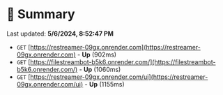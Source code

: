 # 📖 Summary
Last updated: **5/6/2024, 8:52:47 PM**

- `GET` [https://restreamer-09gx.onrender.com](https://restreamer-09gx.onrender.com) - **Up** (902ms)
- `GET` [https://filestreambot-b5k6.onrender.com/](https://filestreambot-b5k6.onrender.com/) - **Up** (1060ms)
- `GET` [https://restreamer-09gx.onrender.com/ui](https://restreamer-09gx.onrender.com/ui) - **Up** (1155ms)
